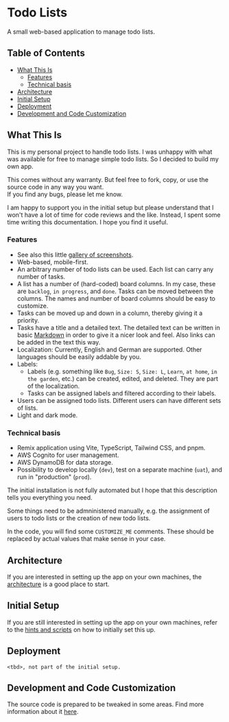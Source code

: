 # Todo Lists <!-- omit in toc -->

A small web-based application to manage todo lists.

## Table of Contents <!-- omit in toc -->

- [What This Is](#what-this-is)
  - [Features](#features)
  - [Technical basis](#technical-basis)
- [Architecture](#architecture)
- [Initial Setup](#initial-setup)
- [Deployment](#deployment)
- [Development and Code Customization](#development-and-code-customization)

## What This Is

This is my personal project to handle todo lists. I was unhappy with what was available for free
to manage simple todo lists. So I decided to build my own app.

This comes without any warranty. But feel free to fork, copy, or use the source code in any way you want.  
If you find any bugs, please let me know.

I am happy to support you in the initial setup but please understand that I won't have a lot of time
for code reviews and the like. Instead, I spent some time writing this documentation. I hope you find it useful.

### Features

- See also this little [gallery of screenshots](./docu/gallery.md).
- Web-based, mobile-first.
- An arbitrary number of todo lists can be used. Each list can carry any number of tasks.
- A list has a number of (hard-coded) board columns. In my case, these are `backlog`, `in progress`, and `done`.
  Tasks can be moved between the columns. The names and number of board columns should be easy to customize.
- Tasks can be moved up and down in a column, thereby giving it a priority.
- Tasks have a title and a detailed text. The detailed text can be written in
  basic [Markdown](https://www.markdownguide.org/cheat-sheet/) in order to give it
  a nicer look and feel. Also links can be added in the text this way.
- Localization: Currently, English and German are supported. Other languages should be easily addable by you.
- Labels:
  - Labels (e.g. something like `Bug`, `Size: S`, `Size: L`, `Learn`, `at home`, `in the garden`, etc.)
    can be created, edited, and deleted. They are part of the localization.
  - Tasks can be assigned labels and filtered according to their labels.
- Users can be assigned todo lists. Different users can have different sets of lists.
- Light and dark mode.

### Technical basis

- Remix application using Vite, TypeScript, Tailwind CSS, and pnpm.
- AWS Cognito for user management.
- AWS DynamoDB for data storage.
- Possibility to develop locally (`dev`), test on a separate machine (`uat`), and run in "production" (`prod`).

The initial installation is not fully automated but I hope that this description tells you everything you need.

Some things need to be admninistered manually, e.g. the assignment of users to
todo lists or the creation of new todo lists.

In the code, you will find some `CUSTOMIZE_ME` comments. These should be replaced
by actual values that make sense in your case.

## Architecture

If you are interested in setting up the app on your own machines, the
[architecture](./docu/architecure.md) is a good place to start.

## Initial Setup

If you are still interested in setting up the app on your own machines,
refer to the [hints and scripts](./docu/initial-setup.md) on how to initially set this up.

## Deployment

`<tbd>, not part of the initial setup.`

## Development and Code Customization

The source code is prepared to be tweaked in some areas. Find more information about
it [here](./docu/code-customization.md).

